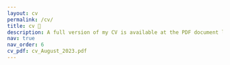 ```yaml
---
layout: cv
permalink: /cv/
title: cv 👣
description: A full version of my CV is available at the PDF document linked on the right.
nav: true
nav_order: 6
cv_pdf: cv_August_2023.pdf
---
```

